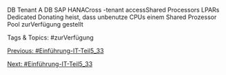 DB
Tenant A
DB
SAP HANACross -tenant accessShared Processors LPARs
Dedicated Donating heist, dass unbenutze CPUs einem Shared Prozessor Pool zurVerfügung gestellt

   Tags & Topics:
   #zurVerfügung

[Previous: #Einführung-IT-Teil5_33](Einführung-IT-Teil5_33.md)

[Next: #Einführung-IT-Teil5_33](Einführung-IT-Teil5_33.md)